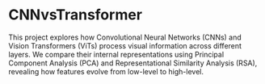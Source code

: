 # CNNvsTransformer

This project explores how Convolutional Neural Networks (CNNs) and Vision Transformers (ViTs) process visual information across different layers. We compare their internal representations using Principal Component Analysis (PCA) and Representational Similarity Analysis (RSA), revealing how features evolve from low-level to high-level.
